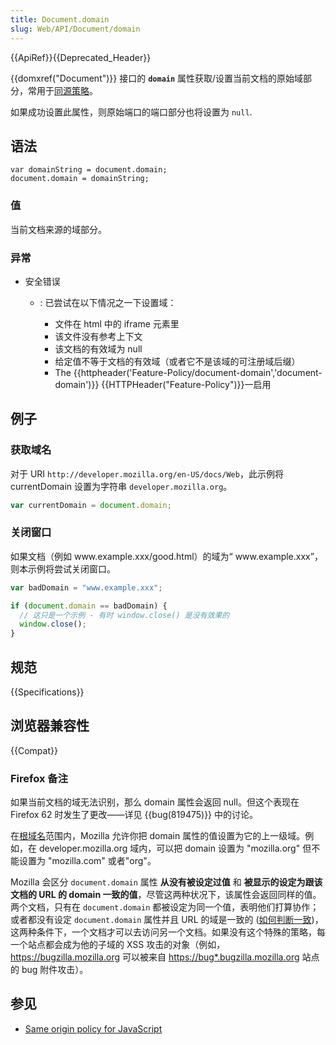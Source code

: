 ```yaml
---
title: Document.domain
slug: Web/API/Document/domain
---
```


{{ApiRef}}{{Deprecated_Header}}

{{domxref("Document")}} 接口的 **`domain`** 属性获取/设置当前文档的原始域部分，常用于[同源策略](/zh-CN/docs/Web/Security/Same-origin_policy)。

如果成功设置此属性，则原始端口的端口部分也将设置为 `null`.

## 语法

```plain
var domainString = document.domain;
document.domain = domainString;
```

### 值

当前文档来源的域部分。

### 异常

- 安全错误

  - : 已尝试在以下情况之一下设置域：

    - 文件在 html 中的 iframe 元素里
    - 该文件没有参考上下文
    - 该文档的有效域为 null
    - 给定值不等于文档的有效域（或者它不是该域的可注册域后缀）
    - The {{httpheader('Feature-Policy/document-domain','document-domain')}} {{HTTPHeader("Feature-Policy")}}一启用

## 例子

### 获取域名

对于 URI `http://developer.mozilla.org/en-US/docs/Web`，此示例将 currentDomain 设置为字符串 `developer.mozilla.org`。

```js
var currentDomain = document.domain;
```

### 关闭窗口

如果文档（例如 www\.example.xxx/good.html）的域为“ www\.example.xxx”，则本示例将尝试关闭窗口。

```js
var badDomain = "www.example.xxx";

if (document.domain == badDomain) {
  // 这只是一个示例 - 有时 window.close() 是没有效果的
  window.close();
}
```

## 规范

{{Specifications}}

## 浏览器兼容性

{{Compat}}

### Firefox 备注

如果当前文档的域无法识别，那么 domain 属性会返回 null。但这个表现在 Firefox 62 时发生了更改——详见 {{bug(819475)}} 中的讨论。

在[根域名](/zh-CN/docs/XPCOM_Interface_Reference/nsIEffectiveTLDService#getBaseDomain.28.29)范围内，Mozilla 允许你把 domain 属性的值设置为它的上一级域。例如，在 developer.mozilla.org 域内，可以把 domain 设置为 "mozilla.org" 但不能设置为 "mozilla.com" 或者"org"。

Mozilla 会区分 `document.domain` 属性 **从没有被设定过值** 和 **被显示的设定为跟该文档的 URL 的 domain 一致的值**，尽管这两种状况下，该属性会返回同样的值。两个文档，只有在 `document.domain` 都被设定为同一个值，表明他们打算协作；或者都没有设定 `document.domain` 属性并且 URL 的域是一致的 ([如何判断一致](https://mxr.mozilla.org/mozilla-central/source/caps/src/nsScriptSecurityManager.cpp#1003))，这两种条件下，一个文档才可以去访问另一个文档。如果没有这个特殊的策略，每一个站点都会成为他的子域的 XSS 攻击的对象（例如，<https://bugzilla.mozilla.org> 可以被来自 <https://bug*.bugzilla.mozilla.org> 站点的 bug 附件攻击）。

## 参见

- [Same origin policy for JavaScript](/zh-CN/docs/Web/Security/Same-origin_policy)
